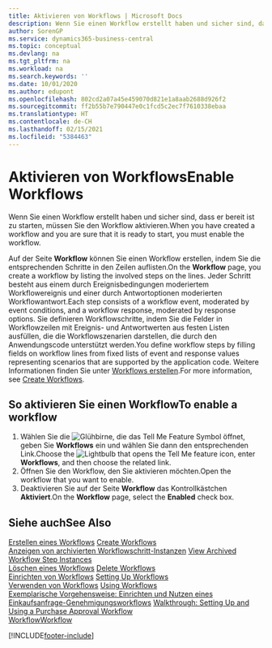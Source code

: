 ```yaml
---
title: Aktivieren von Workflows | Microsoft Docs
description: Wenn Sie einen Workflow erstellt haben und sicher sind, dass er bereit ist zu starten, müssen Sie den Workflow aktivieren.
author: SorenGP
ms.service: dynamics365-business-central
ms.topic: conceptual
ms.devlang: na
ms.tgt_pltfrm: na
ms.workload: na
ms.search.keywords: ''
ms.date: 10/01/2020
ms.author: edupont
ms.openlocfilehash: 802cd2a07a45e459070d821e1a8aab2688d926f2
ms.sourcegitcommit: ff2b55b7e790447e0c1fcd5c2ec7f7610338ebaa
ms.translationtype: HT
ms.contentlocale: de-CH
ms.lasthandoff: 02/15/2021
ms.locfileid: "5384463"
---
```

# <a name="enable-workflows"></a><span data-ttu-id="dacf1-103">Aktivieren von Workflows</span><span class="sxs-lookup"><span data-stu-id="dacf1-103">Enable Workflows</span></span>
<span data-ttu-id="dacf1-104">Wenn Sie einen Workflow erstellt haben und sicher sind, dass er bereit ist zu starten, müssen Sie den Workflow aktivieren.</span><span class="sxs-lookup"><span data-stu-id="dacf1-104">When you have created a workflow and you are sure that it is ready to start, you must enable the workflow.</span></span>  

 <span data-ttu-id="dacf1-105">Auf der Seite **Workflow** können Sie einen Workflow erstellen, indem Sie die entsprechenden Schritte in den Zeilen auflisten.</span><span class="sxs-lookup"><span data-stu-id="dacf1-105">On the **Workflow** page, you create a workflow by listing the involved steps on the lines.</span></span> <span data-ttu-id="dacf1-106">Jeder Schritt besteht aus einem durch Ereignisbedingungen moderiertem Workflowereignis und einer durch Antwortoptionen moderierten Workflowantwort.</span><span class="sxs-lookup"><span data-stu-id="dacf1-106">Each step consists of a workflow event, moderated by event conditions, and a workflow response, moderated by response options.</span></span> <span data-ttu-id="dacf1-107">Sie definieren Workflowschritte, indem Sie die Felder in Workflowzeilen mit Ereignis- und Antwortwerten aus festen Listen ausfüllen, die die Workflowszenarien darstellen, die durch den Anwendungscode unterstützt werden.</span><span class="sxs-lookup"><span data-stu-id="dacf1-107">You define workflow steps by filling fields on workflow lines from fixed lists of event and response values representing scenarios that are supported by the application code.</span></span> <span data-ttu-id="dacf1-108">Weitere Informationen finden Sie unter [Workflows erstellen](across-how-to-create-workflows.md).</span><span class="sxs-lookup"><span data-stu-id="dacf1-108">For more information, see [Create Workflows](across-how-to-create-workflows.md).</span></span>  

## <a name="to-enable-a-workflow"></a><span data-ttu-id="dacf1-109">So aktivieren Sie einen Workflow</span><span class="sxs-lookup"><span data-stu-id="dacf1-109">To enable a workflow</span></span>  
1.  <span data-ttu-id="dacf1-110">Wählen Sie die ![Glühbirne, die das Tell Me Feature](media/ui-search/search_small.png "Tell Me-Funktion") Symbol öffnet, geben Sie **Workflows** ein und wählen Sie dann den entsprechenden Link.</span><span class="sxs-lookup"><span data-stu-id="dacf1-110">Choose the ![Lightbulb that opens the Tell Me feature](media/ui-search/search_small.png "Tell me what you want to do") icon, enter **Workflows**, and then choose the related link.</span></span>  
2.  <span data-ttu-id="dacf1-111">Öffnen Sie den Workflow, den Sie aktivieren möchten.</span><span class="sxs-lookup"><span data-stu-id="dacf1-111">Open the workflow that you want to enable.</span></span>  
3.  <span data-ttu-id="dacf1-112">Deaktivieren Sie auf der Seite **Workflow** das Kontrollkästchen **Aktiviert**.</span><span class="sxs-lookup"><span data-stu-id="dacf1-112">On the **Workflow** page, select the **Enabled** check box.</span></span>  

## <a name="see-also"></a><span data-ttu-id="dacf1-113">Siehe auch</span><span class="sxs-lookup"><span data-stu-id="dacf1-113">See Also</span></span>  
 <span data-ttu-id="dacf1-114">[Erstellen eines Workflows](across-how-to-create-workflows.md) </span><span class="sxs-lookup"><span data-stu-id="dacf1-114">[Create Workflows](across-how-to-create-workflows.md) </span></span>  
 <span data-ttu-id="dacf1-115">[Anzeigen von archivierten Workflowschritt-Instanzen](across-how-to-view-archived-workflow-step-instances.md) </span><span class="sxs-lookup"><span data-stu-id="dacf1-115">[View Archived Workflow Step Instances](across-how-to-view-archived-workflow-step-instances.md) </span></span>  
 <span data-ttu-id="dacf1-116">[Löschen eines Workflows](across-how-to-delete-workflows.md) </span><span class="sxs-lookup"><span data-stu-id="dacf1-116">[Delete Workflows](across-how-to-delete-workflows.md) </span></span>  
 <span data-ttu-id="dacf1-117">[Einrichten von Workflows](across-set-up-workflows.md) </span><span class="sxs-lookup"><span data-stu-id="dacf1-117">[Setting Up Workflows](across-set-up-workflows.md) </span></span>  
 <span data-ttu-id="dacf1-118">[Verwenden von Workflows](across-use-workflows.md) </span><span class="sxs-lookup"><span data-stu-id="dacf1-118">[Using Workflows](across-use-workflows.md) </span></span>  
 <span data-ttu-id="dacf1-119">[Exemplarische Vorgehensweise: Einrichten und Nutzen eines Einkaufsanfrage-Genehmigungsworkflows](walkthrough-setting-up-and-using-a-purchase-approval-workflow.md) </span><span class="sxs-lookup"><span data-stu-id="dacf1-119">[Walkthrough: Setting Up and Using a Purchase Approval Workflow](walkthrough-setting-up-and-using-a-purchase-approval-workflow.md) </span></span>  
 [<span data-ttu-id="dacf1-120">Workflow</span><span class="sxs-lookup"><span data-stu-id="dacf1-120">Workflow</span></span>](across-workflow.md)   


[!INCLUDE[footer-include](includes/footer-banner.md)]